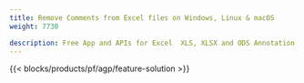 ```yaml
---
title: Remove Comments from Excel files on Windows, Linux & macOS 
weight: 7730

description: Free App and APIs for Excel  XLS, XLSX and ODS Annotation & Comment management
---
```


{{< blocks/products/pf/agp/feature-solution >}} 

